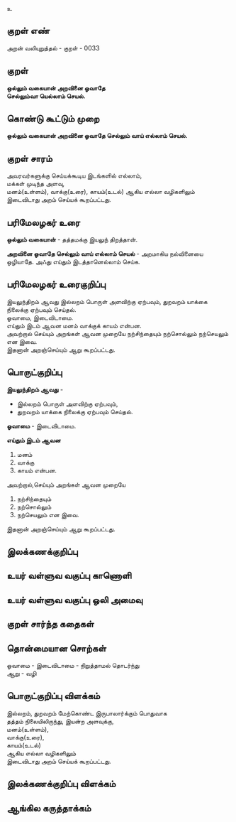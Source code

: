 உ

## குறள் எண் 

அறன் வலியுறுத்தல் - குறள் -  0033

## குறள் 

**ஒல்லும் வகையான் அறவினை ஓவாதே  
செல்லும்வா யெல்லாம் செயல்.**

## கொண்டு கூட்டும் முறை

**ஒல்லும் வகையான் அறவினை ஓவாதே செல்லும் வாய் எல்லாம் செயல்.**

## குறள் சாரம் 

அவரவர்களுக்கு செய்யக்கூடிய இடங்களில் எல்லாம்,  
மக்கள் முடிந்த அளவு,  
மனம்(உள்ளம்), வாக்கு(உரை), காயம்(உடல்) ஆகிய எல்லா வழிகளிலும்   
இடைவிடாது அறம் செய்யக் கூறப்பட்டது.

## பரிமேலழகர் உரை

**ஒல்லும் வகையான்** - தத்தமக்கு இயலுந் திறத்தான்.  

**அறவினை ஓவாதே செல்லும் வாய் எல்லாம் செயல்** -  அறமாகிய நல்வினையை ஒழியாதே. அஃது எய்தும் இடத்தானெல்லாம் செய்க.

## பரிமேலழகர் உரைகுறிப்பு 

இயலுந்திறம் ஆவது இல்லறம் பொருள் அளவிற்கு ஏற்பவும், துறவறம் யாக்கை நிலைக்கு ஏற்பவும் செய்தல்.  
ஓவாமை, இடைவிடாமை.  
எய்தும் இடம் ஆவன மனம் வாக்குக் காயம் என்பன.  
அவற்றால் செய்யும் அறங்கள் ஆவன முறையே நற்சிந்தையும் நற்சொல்லும் நற்செயலும் என இவை.  
இதனான் அறஞ்செய்யும் ஆறு கூறப்பட்டது.  

## பொருட்குறிப்பு 

**இயலுந்திறம் ஆவது** -  
* இல்லறம் பொருள் அளவிற்கு ஏற்பவும்,     
* துறவறம் யாக்கை நிலைக்கு ஏற்பவும் செய்தல்.  

**ஓவாமை** - இடைவிடாமை.  

**எய்தும் இடம் ஆவன**  
1. மனம்  
2. வாக்கு   
3. காயம் என்பன.  

அவற்றால்,செய்யும் அறங்கள் ஆவன முறையே   
1. நற்சிந்தையும்  
2. நற்சொல்லும்   
3. நற்செயலும் என இவை.  

இதனான் அறஞ்செய்யும் ஆறு கூறப்பட்டது.  

## இலக்கணக்குறிப்பு  


## உயர் வள்ளுவ வகுப்பு காணொளி


## உயர் வள்ளுவ வகுப்பு ஒலி அமைவு 

 
## குறள் சார்ந்த கதைகள் 


## தொன்மையான சொற்கள்

ஓவாமை - இடைவிடாமை - நிறுத்தாமல் தொடர்ந்து  
ஆறு - வழி

## பொருட்குறிப்பு விளக்கம்

இல்லறம், துறவறம் மேற்கொண்ட இருபாலார்க்கும்
பொதுவாக  
தத்தம் நிலையிலிருந்து, இயன்ற அளவுக்கு,  
மனம்(உள்ளம்),   
வாக்கு(உரை),  
காயம்(உடல்)  
ஆகிய எல்லா வழிகளிலும்  
இடைவிடாது அறம் செய்யக் கூறப்பட்டது.  

## இலக்கணக்குறிப்பு விளக்கம்


## ஆங்கில கருத்தாக்கம் 


